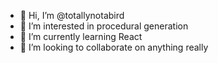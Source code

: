 - 👋 Hi, I’m @totallynotabird
- 👀 I’m interested in procedural generation
- 🌱 I’m currently learning React
- 💞️ I’m looking to collaborate on anything really
<!--- 📫 How to reach me ... --->

<!---
totallynotabird/totallynotabird is a ✨ special ✨ repository because its `README.md` (this file) appears on your GitHub profile.
You can click the Preview link to take a look at your changes.
--->
